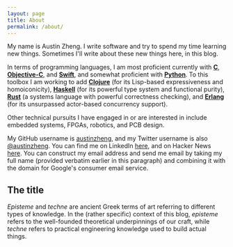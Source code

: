 ```yaml
---
layout: page
title: About
permalink: /about/
---
```


My name is Austin Zheng. I write software and try to spend my time learning new things. Sometimes I'll write about these new things here, in this blog.

In terms of programming languages, I am most proficient currently with **[C][c-link]**, **[Objective-C][objc-link]**, and **[Swift][swift-link]**, and somewhat proficient with **[Python][python-link]**. To this toolbox I am working to add **[Clojure][clojure-link]** (for its Lisp-based expressiveness and homoiconicity), **[Haskell][haskell-link]** (for its powerful type system and functional purity), **[Rust][rust-link]** (a systems language with powerful correctness checking), and **[Erlang][erlang-link]** (for its unsurpassed actor-based concurrency support).

Other technical pursuits I have engaged in or are interested in include embedded systems, FPGAs, robotics, and PCB design.

My GitHub username is [austinzheng][az-gh-link], and my Twitter username is also [@austinzheng][az-tw-link]. You can find me on LinkedIn [here][az-li-link], and on Hacker News [here][az-hn-link]. You can construct my email address and send me email by taking my full name (provided verbatim earlier in this paragraph) and combining it with the domain for Google's consumer email service.


## The title ##

*Episteme* and *techne* are ancient Greek terms of art referring to different types of knowledge. In the (rather specific) context of this blog, *episteme* refers to the well-founded theoretical underpinnings of our craft, while *techne* refers to practical engineering knowledge used to build actual things.

[c-link]:         http://en.wikipedia.org/wiki/C_(programming_language)
[objc-link]:      https://developer.apple.com/library/mac/documentation/Cocoa/Conceptual/ProgrammingWithObjectiveC/Introduction/Introduction.html
[swift-link]:     https://developer.apple.com/swift/
[python-link]:    https://www.python.org/
[clojure-link]:   http://clojure.org/
[haskell-link]:   https://www.haskell.org/haskellwiki/Haskell
[rust-link]:      http://www.rust-lang.org/
[erlang-link]:    http://www.erlang.org/

[az-gh-link]:     https://github.com/austinzheng/
[az-tw-link]:     https://twitter.com/austinzheng
[az-li-link]:     https://www.linkedin.com/in/austinzheng
[az-hn-link]:     https://news.ycombinator.com/user?id=austinz